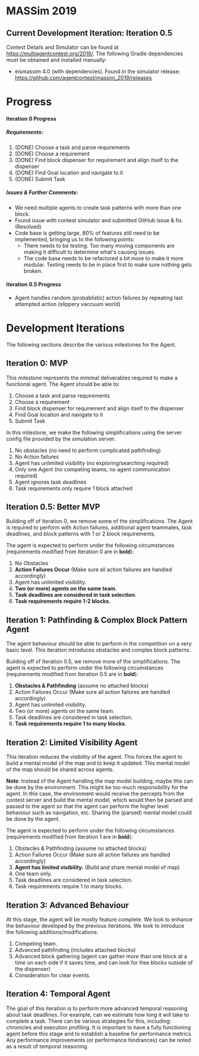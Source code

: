 # MASSim 2019
## Current Development Iteration: Iteration 0.5
Contest Details and Simulator can be found at https://multiagentcontest.org/2019/.
The following Gradle dependencies must be obtained and installed manually:
- eismassim 4.0 (with dependencies). Found in the simulator release: https://github.com/agentcontest/massim_2019/releases

# Progress
#### Iteration 0 Progress
##### Requirements:
1. (DONE) Choose a task and parse requirements
2. (DONE) Choose a requirement
3. (DONE) Find block dispenser for requirement and align itself to the dispenser
4. (DONE) Find Goal location and navigate to it
5. (DONE) Submit Task

##### Issues & Further Comments:
- We need multiple agents to create task patterns with more than one block.
- Found issue with contest simulator and submitted GitHub issue & fix. (Resolved)
- Code base is getting large, 80% of features still need to be implemented, bringing us to the following points:
  - There needs to be testing. Too many moving components are making it difficult to determine what's causing issues.
  - The code base needs to be refactored a bit more to make it more modular. Testing needs to be in place first to make sure nothing gets broken.

#### Iteration 0.5 Progress
- Agent handles random (probablistic) action failures by repeating last attempted action (slippery vaccuum world)

# Development Iterations
The following sections describe the various milestones for the Agent.

## Iteration 0: MVP
This milestone represents the minimal deliverables required to make a functional agent. The Agent should be able to:

1. Choose a task and parse requirements
2. Choose a requirement
3. Find block dispenser for requirement and align itself to the dispenser
4. Find Goal location and navigate to it
5. Submit Task

In this milestone, we make the following simplifications using the server config file provided by the simulation server:

1. No obstacles (no need to perform complicated pathfinding)
2. No Action failures
3. Agent has unlimited visibility (no exploring/searching required)
4. Only one Agent (no competing teams, no agent communication required)
5. Agent ignores task deadlines
6. Task requirements only require 1 block attached


## Iteration 0.5: Better MVP
Building off of Iteration 0, we remove some of the simplifications. The Agent is required to perform with Action failures, additional agent teammates, task deadlines, and block patterns with 1 or 2 block requirements.

The agent is expected to perform under the following circumstances (requirements modified from Iteration 0 are in **bold**):
1. No Obstacles
2. **Action Failures Occur** (Make sure all action failures are handled accordingly)
3. Agent has unlimited visibility.
4. **Two (or more) agents on the same team.**
5. **Task deadlines are considered in task selection.**
6. **Task requirements require 1-2 blocks.**


## Iteration 1: Pathfinding & Complex Block Pattern Agent
The agent behaviour should be able to perform in the competition on a very basic level. This iteration introduces obstacles and complex block patterns.

Building off of Iteration 0.5, we remove more of the simplifications. The agent is expected to perform under the following circumstances (requirements modified from Iteration 0.5 are in **bold**):
1. **Obstacles & Pathfinding** (assume no attached blocks)
2. Action Failures Occur (Make sure all action failures are handled accordingly)
3. Agent has unlimited visibility.
4. Two (or more) agents on the same team.
5. Task deadlines are considered in task selection.
6. **Task requirements require 1 to many blocks.**


## Iteration 2: Limited Visibility Agent
This iteration reduces the visibility of the agent. This forces the agent to build a mental model of the map and to keep it updated. This mental model of the map should be shared across agents.

**Note**: Instead of the Agent handling the map model building, maybe this can be done by the environment. This might be too much responsibility for the agent. In this case, the environment would receive the percepts from the contest server and build the mental model, which would then be parsed and passed to the agent so that the agent can perform the higher level behaviour such as navigation, etc. Sharing the (parsed) mental model could be done by the agent.

The agent is expected to perform under the following circumstances (requirements modified from Iteration 1 are in **bold**):
1. Obstacles & Pathfinding (assume no attached blocks)
2. Action Failures Occur (Make sure all action failures are handled accordingly)
3. **Agent has limited visibility.** (Build and share mental model of map)
4. One team only.
5. Task deadlines are considered in task selection.
6. Task requirements require 1 to many blocks.


## Iteration 3: Advanced Behaviour
At this stage, the agent will be mostly feature complete. We look to enhance the behaviour developed by the previous iterations. We look to introduce the following additions/modifications:
1. Competing team.
2. Advanced pathfinding (includes attached blocks)
3. Advanced block gathering (agent can gather more than one block at a time on each side if it saves time, and can look for free blocks outside of the dispenser)
4. Consideration for clear events.


## Iteration 4: Temporal Agent
The goal of this iteration is to perform more advanced temporal reasoning about task deadlines. For example, can we estimate how long it will take to complete a task. There can be various strategies for this, including: chronicles and execution profiling. It is important to have a fully functioning agent before this stage and to establish a baseline for performance metrics. Any performance improvements (or performance hindrances) can be noted as a result of temporal reasoning.
